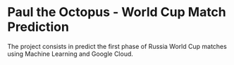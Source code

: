 # Paul the Octopus - World Cup Match Prediction

The project consists in predict the first phase of Russia World Cup matches using Machine Learning and Google Cloud.
